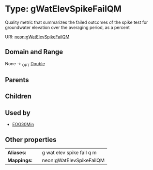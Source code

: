 
# Type: gWatElevSpikeFailQM


Quality metric that summarizes the failed outcomes of the spike test for groundwater elevation over the averaging period, as a percent

URI: [neon:gWatElevSpikeFailQM](https://data.neonscience.org/gWatElevSpikeFailQM)


## Domain and Range

None ->  <sub>OPT</sub> [Double](types/Double.md)

## Parents


## Children


## Used by

 * [EOG30Min](EOG30Min.md)

## Other properties

|  |  |  |
| --- | --- | --- |
| **Aliases:** | | g wat elev spike fail q m |
| **Mappings:** | | neon:gWatElevSpikeFailQM |

